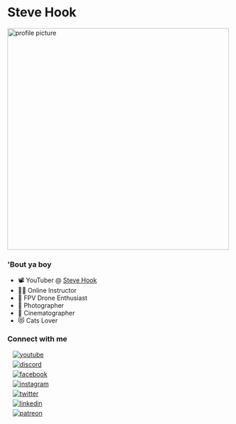 # Steve Hook

<img alt="profile picture" height="500px" src="https://rawcdn.githack.com/steevehook/steevehook/08e319ed33a76dc775bcac10a726b05160aa1af8/images/stevehook.png"/>

### 'Bout ya boy

- 📽 YouTuber @ [Steve Hook](https://www.youtube.com/c/SteveHook)
- 👨‍🎓 Online Instructor
- 🚁 FPV Drone Enthusiast
- 📸 Photographer
- 🎥 Cinematographer
- 😻 Cats Lover

### Connect with me

<div>
    &nbsp;&nbsp; <a href="https://www.youtube.com/c/SteveHook" target="_blank">
        <img src="https://img.shields.io/badge/youtube-%2324292e.svg?&style=for-the-badge&logo=youtube&logoColor=white" alt="youtube" style="margin-bottom: 5px;"/>
    </a>
    <br/>
    &nbsp;&nbsp; <a href="https://discord.gg/wJKGV9Vb" target="_blank">
        <img src="https://img.shields.io/badge/discord-%2324292e.svg?&style=for-the-badge&logo=discord&logoColor=white" alt="discord" style="margin-bottom: 5px;"/>
    </a>
    <br/>
    &nbsp;&nbsp; <a href="https://www.facebook.com/steevehookfb" target="_blank">
        <img src="https://img.shields.io/badge/facebook-%2324292e.svg?&style=for-the-badge&logo=facebook&logoColor=white" alt="facebook" style="margin-bottom: 5px;"/>
    </a>
    <br/>
    &nbsp;&nbsp; <a href="http://instagram.com/steevehook" target="_blank">
        <img src="https://img.shields.io/badge/instagram-%2324292e.svg?&style=for-the-badge&logo=instagram&logoColor=white" alt="instagram" style="margin-bottom: 5px;"/>
    </a>
    <br/>
    &nbsp;&nbsp; <a href="https://twitter.com/steevehook" target="_blank">
        <img src="https://img.shields.io/badge/twitter-%2324292e.svg?&style=for-the-badge&logo=twitter&logoColor=white" alt="twitter" style="margin-bottom: 5px;"/>
    </a>
    <br/>
    &nbsp;&nbsp; <a href="https://www.linkedin.com/in/steevehook/" target="_blank">
        <img src="https://img.shields.io/badge/linkedin-%2324292e.svg?&style=for-the-badge&logo=linkedin&logoColor=white" alt="linkedin" style="margin-bottom: 5px;"/>
    </a>
    <br/>
    &nbsp;&nbsp; <a href="https://www.linkedin.com/in/steevehook/" target="_blank">
        <img src="https://img.shields.io/badge/patreon-%2324292e.svg?&style=for-the-badge&logo=patreon&logoColor=white" alt="patreon" style="margin-bottom: 5px;"/>
    </a>
</div>
